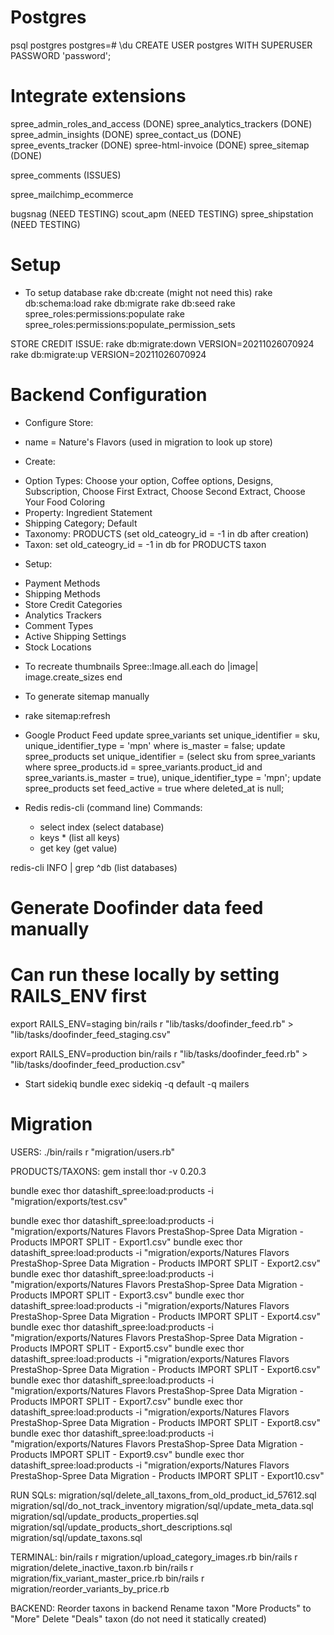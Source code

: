 # Postgres
psql postgres
postgres=# \du
CREATE USER postgres WITH SUPERUSER PASSWORD 'password';

# Integrate extensions
spree_admin_roles_and_access (DONE)
spree_analytics_trackers (DONE)
spree_admin_insights (DONE)
spree_contact_us (DONE)
spree_events_tracker (DONE)
spree-html-invoice (DONE)
spree_sitemap (DONE)

spree_comments (ISSUES)

spree_mailchimp_ecommerce

bugsnag (NEED TESTING)
scout_apm (NEED TESTING)
spree_shipstation (NEED TESTING)

# Setup

* To setup database
rake db:create (might not need this)
rake db:schema:load
rake db:migrate
rake db:seed
rake spree_roles:permissions:populate
rake spree_roles:permissions:populate_permission_sets

STORE CREDIT ISSUE:
rake db:migrate:down VERSION=20211026070924
rake db:migrate:up VERSION=20211026070924

# Backend Configuration

* Configure Store:
- name = Nature's Flavors (used in migration to look up store)

* Create:
- Option Types: Choose your option, Coffee options, Designs, Subscription, Choose First Extract, Choose Second Extract, Choose Your Food Coloring
- Property: Ingredient Statement
- Shipping Category; Default
- Taxonomy: PRODUCTS (set old_cateogry_id = -1 in db after creation)
- Taxon: set old_cateogry_id = -1 in db for PRODUCTS taxon

* Setup:
- Payment Methods
- Shipping Methods
- Store Credit Categories
- Analytics Trackers
- Comment Types
- Active Shipping Settings
- Stock Locations

* To recreate thumbnails
Spree::Image.all.each do |image| image.create_sizes end

* To generate sitemap manually
- rake sitemap:refresh

* Google Product Feed
update spree_variants set unique_identifier = sku, unique_identifier_type = 'mpn' where is_master = false;
update spree_products set unique_identifier = (select sku from spree_variants where spree_products.id = spree_variants.product_id and spree_variants.is_master = true), unique_identifier_type = 'mpn';
update spree_products set feed_active = true where deleted_at is null;


* Redis
redis-cli (command line)
  Commands:
  - select index (select database)
  - keys * (list all keys)
  - get key (get value)

redis-cli INFO | grep ^db (list databases)


# Generate Doofinder data feed manually
# Can run these locally by setting RAILS_ENV first
export RAILS_ENV=staging
bin/rails r "lib/tasks/doofinder_feed.rb" > "lib/tasks/doofinder_feed_staging.csv"

export RAILS_ENV=production
bin/rails r "lib/tasks/doofinder_feed.rb" > "lib/tasks/doofinder_feed_production.csv"


* Start sidekiq
bundle exec sidekiq -q default -q mailers


# Migration
USERS:
./bin/rails r "migration/users.rb"

PRODUCTS/TAXONS:
gem install thor -v 0.20.3

bundle exec thor datashift_spree:load:products -i "migration/exports/test.csv"

bundle exec thor datashift_spree:load:products -i "migration/exports/Natures Flavors PrestaShop-Spree Data Migration - Products IMPORT SPLIT - Export1.csv"
bundle exec thor datashift_spree:load:products -i "migration/exports/Natures Flavors PrestaShop-Spree Data Migration - Products IMPORT SPLIT - Export2.csv"
bundle exec thor datashift_spree:load:products -i "migration/exports/Natures Flavors PrestaShop-Spree Data Migration - Products IMPORT SPLIT - Export3.csv"
bundle exec thor datashift_spree:load:products -i "migration/exports/Natures Flavors PrestaShop-Spree Data Migration - Products IMPORT SPLIT - Export4.csv"
bundle exec thor datashift_spree:load:products -i "migration/exports/Natures Flavors PrestaShop-Spree Data Migration - Products IMPORT SPLIT - Export5.csv"
bundle exec thor datashift_spree:load:products -i "migration/exports/Natures Flavors PrestaShop-Spree Data Migration - Products IMPORT SPLIT - Export6.csv"
bundle exec thor datashift_spree:load:products -i "migration/exports/Natures Flavors PrestaShop-Spree Data Migration - Products IMPORT SPLIT - Export7.csv"
bundle exec thor datashift_spree:load:products -i "migration/exports/Natures Flavors PrestaShop-Spree Data Migration - Products IMPORT SPLIT - Export8.csv"
bundle exec thor datashift_spree:load:products -i "migration/exports/Natures Flavors PrestaShop-Spree Data Migration - Products IMPORT SPLIT - Export9.csv"
bundle exec thor datashift_spree:load:products -i "migration/exports/Natures Flavors PrestaShop-Spree Data Migration - Products IMPORT SPLIT - Export10.csv"

RUN SQLs:
migration/sql/delete_all_taxons_from_old_product_id_57612.sql
migration/sql/do_not_track_inventory
migration/sql/update_meta_data.sql
migration/sql/update_products_properties.sql
migration/sql/update_products_short_descriptions.sql
migration/sql/update_taxons.sql

TERMINAL:
bin/rails r migration/upload_category_images.rb
bin/rails r migration/delete_inactive_taxon.rb
bin/rails r migration/fix_variant_master_price.rb
bin/rails r migration/reorder_variants_by_price.rb


BACKEND:
Reorder taxons in backend
Rename taxon "More Products" to "More"
Delete "Deals" taxon (do not need it statically created)

